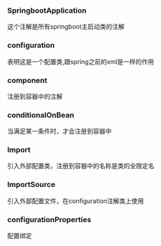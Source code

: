 ### SpringbootApplication
这个注解是所有springboot主启动类的注解
### configuration
表明这是一个配置类,跟spring之前的xml是一样的作用
### component
注册到容器中的注解
### conditionalOnBean
当满足某一条件时，才会注册到容器中
### Import
引入外部配置类，注册到容器中的名称是类的全限定名
### ImportSource
引入外部配置文件，在configuration注解类上使用
### configurationProperties
配置绑定